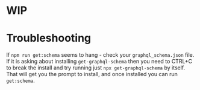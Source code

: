 # WIP

# Troubleshooting

If `npm run get:schema` seems to hang - check your `graphql_schema.json` file. If it is asking about installing `get-graphql-schema` then you need to CTRL+C to break the install and try running just `npx get-graphql-schema` by itself. That will get you the prompt to install, and once installed you can run `get:schema`.
